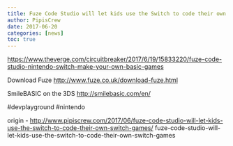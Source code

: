 ```yaml
---
title: Fuze Code Studio will let kids use the Switch to code their own Switch games
author: PipisCrew
date: 2017-06-20
categories: [news]
toc: true
---
```


https://www.theverge.com/circuitbreaker/2017/6/19/15833220/fuze-code-studio-nintendo-switch-make-your-own-basic-games

Download Fuze
http://www.fuze.co.uk/download-fuze.html

SmileBASIC on the 3DS
http://smilebasic.com/en/

#devplayground #nintendo

origin - http://www.pipiscrew.com/2017/06/fuze-code-studio-will-let-kids-use-the-switch-to-code-their-own-switch-games/ fuze-code-studio-will-let-kids-use-the-switch-to-code-their-own-switch-games